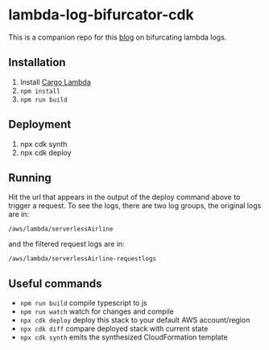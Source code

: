 # lambda-log-bifurcator-cdk

This is a companion repo for this [blog](https://speedrun.nobackspacecrew.com/blog/2023/02/23/bifurcating-lambda-logs.html) on bifurcating lambda logs.

## Installation

1. Install [Cargo Lambda](https://www.cargo-lambda.info/guide/getting-started.html)
2. `npm install`
3. `npm run build`

## Deployment

1. npx cdk synth
2. npx cdk deploy

## Running
Hit the url that appears in the output of the deploy command above to trigger a request.  To see the logs, there are two log groups, the original logs are in:

`/aws/lambda/serverlessAirline`

and the filtered request logs are in:

`/aws/lambda/serverlessAirline-requestlogs`

## Useful commands
* `npm run build`   compile typescript to js
* `npm run watch`   watch for changes and compile
* `npx cdk deploy`  deploy this stack to your default AWS account/region
* `npx cdk diff`    compare deployed stack with current state
* `npx cdk synth`   emits the synthesized CloudFormation template
